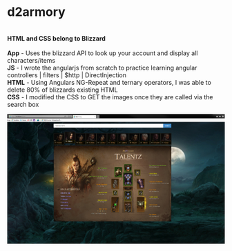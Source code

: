 # d2armory
<br/><b>HTML and CSS belong to Blizzard</b>
<br/>
<br/><b>App</b> - Uses the blizzard API to look up your account and display all characters/items
<br/><b>JS</b> - I wrote the angularjs from scratch to practice learning angular controllers | filters | $http | DirectInjection
<br/><b>HTML</b> - Using Angulars NG-Repeat and ternary operators, I was able to delete 80% of blizzards existing HTML
<br/><b>CSS</b>  - I modified the CSS to GET the images once they are called via the search box

![Picture](https://github.com/codeNovels/d2armory/blob/master/d2armory/images/Diablo3.PNG)
